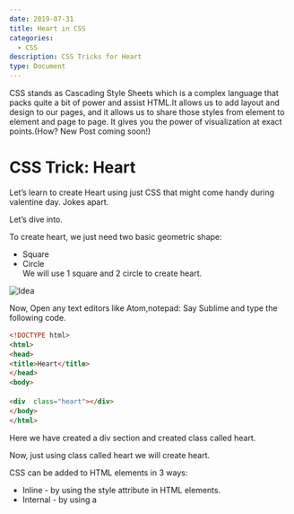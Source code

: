 ```yaml
---
date: 2019-07-31
title: Heart in CSS
categories:
  - CSS
description: CSS Tricks for Heart 
type: Document
---
```



CSS stands as Cascading Style Sheets  which is  a complex language that packs quite a bit of power and assist HTML.It allows us to add layout and design to our pages, and it allows us to share those styles from element to element and page to page. It  gives you the power of visualization at exact points.(How? New Post coming soon!)


# CSS Trick: Heart 

Let’s learn to create Heart using just CSS that might come handy during valentine day. Jokes apart.

Let’s dive into.


To create heart, we just need two basic geometric shape:
* Square 
* Circle    
We will use 1 square and 2 circle to create heart.



![Idea](_ideaheart.png)

Now,
Open any text editors like Atom,notepad: Say Sublime 
and type the following code.
```HTML
<!DOCTYPE html>
<html>
<head>
<title>Heart</title>
</head>
<body>

<div  class="heart"></div>
</body>
</html>


```


Here we have created a div section and created class called heart.

Now, just using class called heart we will create heart.


CSS can be added to HTML elements in 3 ways:
* Inline - by using the style attribute in HTML elements.
* Internal - by using a <style> element in the <head> section.
* External - by using an external CSS file.

Here, for simplicity and as we have less css contain we will use internal  CSS using  `<style> </style>` tag in  `<head> </head>` section.

``` CSS
div.heart{
display: block;
margin:100px;
width: 100px;
height: 100px;
background-color: red ;
position: relative;
transform: rotateZ(-45deg);


}

```

After this, we get output  as Square  rotated in -45 degree with red colored.


![Initial](/images/_heartsquare.png)



Now lets add give the proper shape of Heart.


Lets add the following code just below the previous css.


```CSS

div.heart:after,
div.heart:before{
display: block;
content:'';
width: 100px;
height: 100px;
background-color: red;
border-color: blue;
border-radius: 50px;
position: absolute; 
}



```


And lets add next code block

```CSS
div.heart:after{
top: -50px;
left:0;
}

div.heart:before{
top:0;
left: 50px;
}

```

Output will be as expected:


![Final](/images/_finalheart.png)


So the final code will look like:

```HTML

<!DOCTYPE html>
<html>
<head>
<title>Heart</title>


<style type="text/css">
div.heart{
display: block;
margin:100px;
width: 100px;
height: 100px;
background-color: red ;
position: relative;
transform: rotateZ(-45deg);


}


div.heart:after,
div.heart:before{
display: block;
content:'';
width: 100px;
height: 100px;
background-color: red;
border-color: blue;
border-radius: 50px;
position: absolute; 
}
div.heart:after{
top: -50px;
left:0;
}

div.heart:before{
top:0;
left: 50px;
}
</style>



</head>
<body>

<div  class="heart"></div> 
</body>
</html>

```



See, just using CSS, we are able to create Heart.
Now feel free to share this heart with your beloved one.


Happy coding ^_^

If any queries, ping me to my email.





